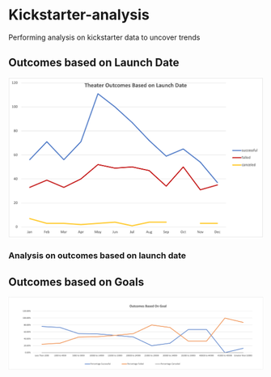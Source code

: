 # **Kickstarter-analysis**
Performing analysis on kickstarter data to uncover trends


## Outcomes based on Launch Date
![date](resources/Theater_Outcomes_vs_Launch.png)

### Analysis on outcomes based on launch date



## Outcomes based on Goals
![goal](resources/Outcomes_vs_Goals.png)

